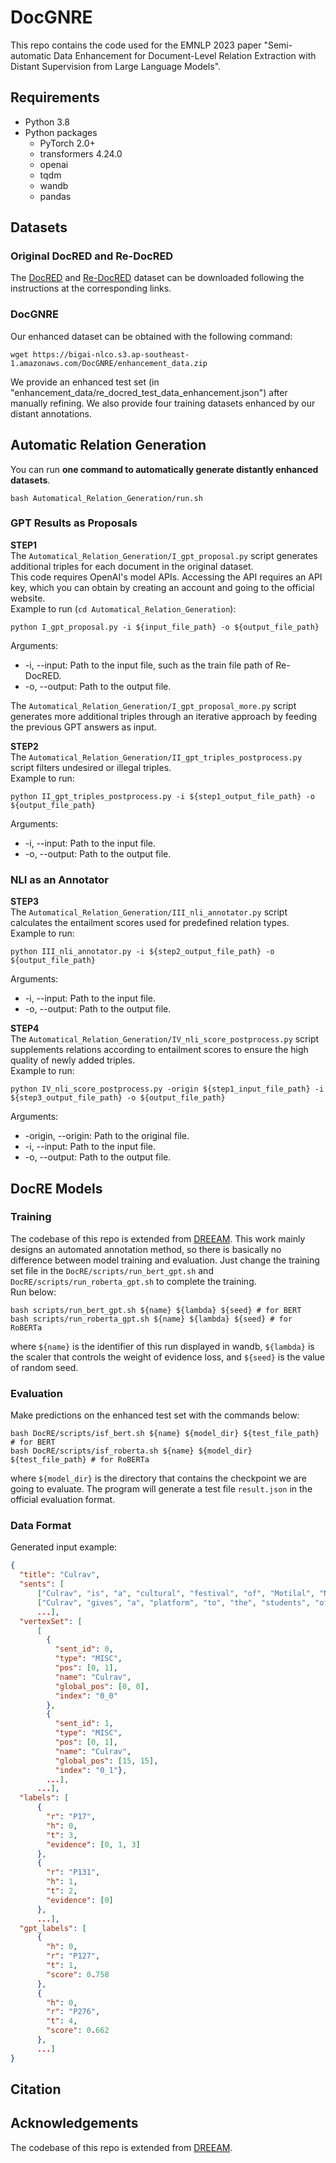 # DocGNRE
This repo contains the code used for the EMNLP 2023 paper "Semi-automatic Data Enhancement for Document-Level Relation Extraction with Distant Supervision from Large Language Models".

## Requirements
+ Python 3.8
+ Python packages
  + PyTorch 2.0+
  + transformers 4.24.0
  + openai
  + tqdm
  + wandb
  + pandas

## Datasets

### Original DocRED and Re-DocRED
The [DocRED](https://github.com/thunlp/DocRED/tree/master/data) and [Re-DocRED](https://github.com/tonytan48/Re-DocRED/tree/main/data) 
dataset can be downloaded following the instructions at the corresponding links. 

### DocGNRE
Our enhanced dataset can be obtained with the following command:
```commandline
wget https://bigai-nlco.s3.ap-southeast-1.amazonaws.com/DocGNRE/enhancement_data.zip
```
We provide an enhanced test set (in "enhancement_data/re_docred_test_data_enhancement.json") after manually refining. We also provide four training datasets enhanced by our distant annotations.



## Automatic Relation Generation

You can run **one command to automatically generate distantly enhanced datasets**.
```commandline
bash Automatical_Relation_Generation/run.sh
```

### GPT Results as Proposals

**STEP1** \
The ``Automatical_Relation_Generation/I_gpt_proposal.py`` script generates additional triples for each document in the original dataset. \
This code requires OpenAI's model APIs.  Accessing the API requires an API key, which you can obtain by creating an account and going to the official website. \
Example to run (``cd Automatical_Relation_Generation``): 
```
python I_gpt_proposal.py -i ${input_file_path} -o ${output_file_path}
```
Arguments: 
  + -i, --input: Path to the input file, such as the train file path of Re-DocRED.
  + -o, --output: Path to the output file.

The ``Automatical_Relation_Generation/I_gpt_proposal_more.py`` script generates more additional triples through an iterative approach by feeding the previous GPT answers as input.

**STEP2** \
The ``Automatical_Relation_Generation/II_gpt_triples_postprocess.py`` script filters undesired or illegal triples. \
Example to run: 
```
python II_gpt_triples_postprocess.py -i ${step1_output_file_path} -o ${output_file_path}
```
Arguments: 
  + -i, --input: Path to the input file.
  + -o, --output: Path to the output file.


### NLI as an Annotator

**STEP3** \
The ``Automatical_Relation_Generation/III_nli_annotator.py`` script calculates the entailment scores used for predefined relation types. \
Example to run: 
```
python III_nli_annotator.py -i ${step2_output_file_path} -o ${output_file_path}
```
Arguments: 
  + -i, --input: Path to the input file.
  + -o, --output: Path to the output file.

**STEP4** \
The ``Automatical_Relation_Generation/IV_nli_score_postprocess.py`` script supplements relations according to entailment scores to ensure the high quality of newly added triples. \
Example to run: 
```
python IV_nli_score_postprocess.py -origin ${step1_input_file_path} -i ${step3_output_file_path} -o ${output_file_path}
```
Arguments: 
  + -origin, --origin: Path to the original file.
  + -i, --input: Path to the input file.
  + -o, --output: Path to the output file.



## DocRE Models

### Training
The codebase of this repo is extended from [DREEAM](https://github.com/YoumiMa/dreeam). 
This work mainly designs an automated annotation method, so there is basically no difference between model training and evaluation. 
Just change the training set file in the ``DocRE/scripts/run_bert_gpt.sh`` and ``DocRE/scripts/run_roberta_gpt.sh`` to complete the training. \
Run below:
```
bash scripts/run_bert_gpt.sh ${name} ${lambda} ${seed} # for BERT
bash scripts/run_roberta_gpt.sh ${name} ${lambda} ${seed} # for RoBERTa
```
where ``${name}`` is the identifier of this run displayed in wandb, 
``${lambda}`` is the scaler that controls the weight of evidence loss, 
and ``${seed}`` is the value of random seed.

### Evaluation
Make predictions on the enhanced test set with the commands below:
```
bash DocRE/scripts/isf_bert.sh ${name} ${model_dir} ${test_file_path} # for BERT
bash DocRE/scripts/isf_roberta.sh ${name} ${model_dir} ${test_file_path} # for RoBERTa
```
where ``${model_dir}`` is the directory that contains the checkpoint we are going to evaluate. 
The program will generate a test file ``result.json`` in the official evaluation format. 

### Data Format
Generated input example:
```json
{
  "title": "Culrav", 
  "sents": [
      ["Culrav", "is", "a", "cultural", "festival", "of", "Motilal", "Nehru", "National", ...], 
      ["Culrav", "gives", "a", "platform", "to", "the", "students", "of", "MNNIT", ...], 
      ...],
  "vertexSet": [
      [
        {
          "sent_id": 0, 
          "type": "MISC", 
          "pos": [0, 1], 
          "name": "Culrav", 
          "global_pos": [0, 0], 
          "index": "0_0"
        }, 
        {
          "sent_id": 1, 
          "type": "MISC", 
          "pos": [0, 1], 
          "name": "Culrav", 
          "global_pos": [15, 15], 
          "index": "0_1"},
        ...],
      ...],
  "labels": [
      {
        "r": "P17",
        "h": 0, 
        "t": 3, 
        "evidence": [0, 1, 3]
      }, 
      {
        "r": "P131",
        "h": 1, 
        "t": 2, 
        "evidence": [0]
      },
      ...],
  "gpt_labels": [
      {
        "h": 0,
        "r": "P127",
        "t": 1, 
        "score": 0.758
      }, 
      {
        "h": 0,
        "r": "P276", 
        "t": 4, 
        "score": 0.662
      },
      ...]
}
```

## Citation

## Acknowledgements
The codebase of this repo is extended from [DREEAM](https://github.com/YoumiMa/dreeam).
